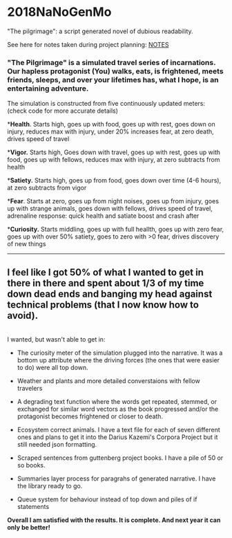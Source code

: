 # 2018NaNoGenMo
"The pilgrimage": a script generated novel of dubious readability. 

See here for notes taken during project planning: <a href="https://docs.google.com/document/d/e/2PACX-1vQDakFPuGF7lT94fR6fdbaq8aomGAQi5qzbWzwphf6v5fSrf0z5EaouQBOQC2e57LdzwY657O8rfT9e/pub"> NOTES </a>

<h3>"The Pilgrimage" is a simulated travel series of incarnations. Our hapless protagonist (You) walks, eats, is frightened, meets friends, sleeps, and over your lifetimes has, what I hope, is an entertaining adventure.</h3> 

The simulation is constructed from five continuously updated meters:
(check code for more accurate details)

*<b>Health</b>. Starts high, goes up with food, goes up with rest, goes down on injury, reduces max with injury, under 20% increases fear, at zero death, drives speed of travel

*<b>Vigor.</b> Starts high, Goes down with travel, goes up with rest, goes up with food, goes up with fellows, reduces max with injury, at zero subtracts from health

*<b>Satiety.</b> Starts high, goes up from food, goes down over time (4-6 hours), at zero subtracts from vigor

*<b>Fear</b>. Starts at zero, goes up from night noises, goes up from injury, goes up with strange animals, goes down with fellows, drives speed of travel, adrenaline response: quick health and satiate boost and crash after

*<b>Curiosity.</b> Starts middling, goes up with full heallth, goes up with zero fear, goes up with over 50% satiety, goes to zero with >0 fear, drives discovery of new things

---
I feel like I got 50% of what I wanted to get in there in there and spent about 1/3 of my time down dead ends and banging my head against technical problems (that I now know how to avoid).
---
<br>
I wanted, but wasn't able to get in:

* The curiosity meter of the simulation plugged into the narrative. It was a bottom up attribute where the driving forces (the ones that were easier to do) were all top down. 

* Weather and plants and more detailed converstaions with fellow travelers

* A degrading text function where the words get repeated, stemmed, or exchanged for similar word vectors as the book progressed and/or the protagonist becomes frightened or closer to death. 

* Ecosystem correct animals. I have a text file for each of seven different ones and plans to get it into the Darius Kazemi's Corpora Project but it still needed json formatting. 

* Scraped sentences from guttenberg project books. I have a pile of 50 or so books. 

* Summaries layer process for paragrahs of generated narrative. I have the library ready to go. 

* Queue system for behaviour instead of top down and piles of if statements


<b>Overall I am satisfied with the results. It is complete. And next year it can only be better!</b> 
